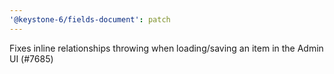 ```yaml
---
'@keystone-6/fields-document': patch
---
```


Fixes inline relationships throwing when loading/saving an item in the Admin UI (#7685)
